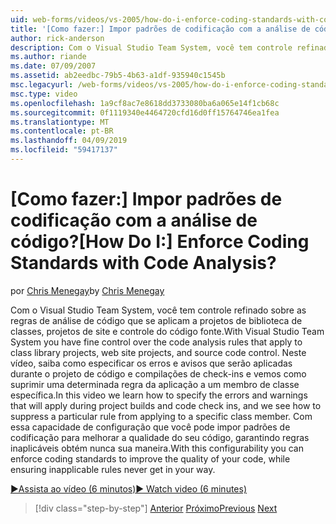 ```yaml
---
uid: web-forms/videos/vs-2005/how-do-i-enforce-coding-standards-with-code-analysis
title: '[Como fazer:] Impor padrões de codificação com a análise de código? | Microsoft Docs'
author: rick-anderson
description: Com o Visual Studio Team System, você tem controle refinado sobre as regras de análise de código que se aplicam a projetos de biblioteca de classes, projetos de site e co de código fonte...
ms.author: riande
ms.date: 07/09/2007
ms.assetid: ab2eedbc-79b5-4b63-a1df-935940c1545b
msc.legacyurl: /web-forms/videos/vs-2005/how-do-i-enforce-coding-standards-with-code-analysis
msc.type: video
ms.openlocfilehash: 1a9cf8ac7e8618dd3733080ba6a065e14f1cb68c
ms.sourcegitcommit: 0f1119340e4464720cfd16d0ff15764746ea1fea
ms.translationtype: MT
ms.contentlocale: pt-BR
ms.lasthandoff: 04/09/2019
ms.locfileid: "59417137"
---
```

# <a name="how-do-i-enforce-coding-standards-with-code-analysis"></a><span data-ttu-id="49373-104">[Como fazer:] Impor padrões de codificação com a análise de código?</span><span class="sxs-lookup"><span data-stu-id="49373-104">[How Do I:] Enforce Coding Standards with Code Analysis?</span></span>

<span data-ttu-id="49373-105">por [Chris Menegay](https://twitter.com/CMenegay)</span><span class="sxs-lookup"><span data-stu-id="49373-105">by [Chris Menegay](https://twitter.com/CMenegay)</span></span>

<span data-ttu-id="49373-106">Com o Visual Studio Team System, você tem controle refinado sobre as regras de análise de código que se aplicam a projetos de biblioteca de classes, projetos de site e controle do código fonte.</span><span class="sxs-lookup"><span data-stu-id="49373-106">With Visual Studio Team System you have fine control over the code analysis rules that apply to class library projects, web site projects, and source code control.</span></span> <span data-ttu-id="49373-107">Neste vídeo, saiba como especificar os erros e avisos que serão aplicadas durante o projeto de código e compilações de check-ins e vemos como suprimir uma determinada regra da aplicação a um membro de classe específica.</span><span class="sxs-lookup"><span data-stu-id="49373-107">In this video we learn how to specify the errors and warnings that will apply during project builds and code check ins, and we see how to suppress a particular rule from applying to a specific class member.</span></span> <span data-ttu-id="49373-108">Com essa capacidade de configuração que você pode impor padrões de codificação para melhorar a qualidade do seu código, garantindo regras inaplicáveis obtém nunca sua maneira.</span><span class="sxs-lookup"><span data-stu-id="49373-108">With this configurability you can enforce coding standards to improve the quality of your code, while ensuring inapplicable rules never get in your way.</span></span>

[<span data-ttu-id="49373-109">&#9654;Assista ao vídeo (6 minutos)</span><span class="sxs-lookup"><span data-stu-id="49373-109">&#9654; Watch video (6 minutes)</span></span>](https://channel9.msdn.com/Blogs/ASP-NET-Site-Videos/how-do-i-enforce-coding-standards-with-code-analysis)

> [!div class="step-by-step"]
> <span data-ttu-id="49373-110">[Anterior](how-do-i-set-up-distributed-load-testing-for-high-volume-tests.md)
> [Próximo](how-do-i-use-generic-tests.md)</span><span class="sxs-lookup"><span data-stu-id="49373-110">[Previous](how-do-i-set-up-distributed-load-testing-for-high-volume-tests.md)
[Next](how-do-i-use-generic-tests.md)</span></span>
